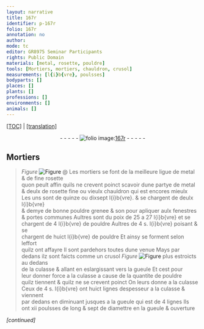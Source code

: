 ```yaml
---
layout: narrative
title: 167r
identifier: p-167r
folio: 167r
annotation: no
author:
mode: tc
editor: GR8975 Seminar Participants
rights: Public Domain
materials: [metal, rosette, pouldre]
tools: [Mortiers, mortiers, chauldron, crusol]
measurements: [l{i}b{vre}, poulsses]
bodyparts: []
places: []
plants: []
professions: []
environments: []
animals: []
---
```


<p><a href="{{ site.baseurl }}/diplomatic/" target="_blank">[TOC]</a> | <a href="{{ site.baseurl }}/texts/p-167r_tl/">[translation]</a></p><div class="folio" align="center">- - - - - <a href="http://gallica.bnf.fr/ark:/12148/btv1b10500001g/f339.image" target="_blank"><img src="https://cu-mkp.github.io/2017-workshop-edition/assets/photo-icon.png" alt="folio image: " style="display:inline-block; margin-bottom:-3px;"/>167r</a> - - - - - </div>  
  

## <span class="tl">Mortiers</span>

 
> *Figure*
> <a href="https://drive.google.com/open?id=0B9-oNrvWdlO5QTU2dDJtWHU5Nmc" target="_blank"><img src="https://cu-mkp.github.io/GR8975-edition/assets/photo-icon.png" alt="Figure" style="display:inline-block; margin-bottom:-3px;"/></a>
@ 
Les <span class="tl">mortiers</span> se font de la meilleure ligue de <span class="m">metal</span> & de fine <span class="m">rosette</span><br/> quon peult affin quils ne crevent poinct scavoir dune partye de <span class="m">metal</span><br/> & deulx de <span class="m">rosette</span> fine ou vieulx <span class="tl">chauldron</span> qui est encores mieulx<br/> Les uns sont de quinze ou dixsept <span class="ms">l{i}b{vre}</span>. & se chargent de deulx <span class="ms">l{i}b{vre}</span><br/> & demye de bonne <span class="m">pouldre</span> grenee & son pour apliquer aulx fenestres<br/> & portes communes Aultres sont du poix de 25 a 27 <span class="ms">l{i}b{vre}</span> et se<br/> chargent de 4 <span class="ms">l{i}b{vre}</span> de <span class="m">pouldre</span> Aultres de 4 s. <span class="ms">l{i}b{vre}</span> poisant & se<br/> chargent de huict <span class="ms">l{i}b{vre}</span> de <span class="m">pouldre</span> Et ainsy se forment selon leffort<br/> quilz ont affayre Il sont pardehors toutes dune venue Mays par<br/> dedans ilz sont faicts comme un <span class="tl">crusol</span> 
> *Figure*
> <a href="https://drive.google.com/open?id=0B9-oNrvWdlO5OUZCVWpfdmlzbWc" target="_blank"><img src="https://cu-mkp.github.io/GR8975-edition/assets/photo-icon.png" alt="Figure" style="display:inline-block; margin-bottom:-3px;"/></a>
 plus estroicts au dedans<br/> de la culasse & allant en eslargissant vers la gueule Et cest pour<br/> leur donner force a la culasse a cause de la quantite de <span class="m">pouldre</span><br/> quilz tiennent & quilz ne se crevent poinct <span class="del">On leurs donne a la culasse</span><br/> Ceux de 4 s. <span class="ms">l{i}b{vre}</span> ont huict lignes despesseur a la culasse & viennent<br/> par dedans en diminuant jusques a la gueule qui est de 4 lignes Ils<br/> ont xii <span class="ms">poulsses</span> de long & sept de diamettre en la gueule & ouverture
 
*[continued]*
 
